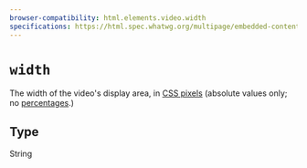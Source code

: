 ```yaml
---
browser-compatibility: html.elements.video.width
specifications: https://html.spec.whatwg.org/multipage/embedded-content-other.html#attr-dim-width
---
```


# `width`

The width of the video's display area, in [CSS pixels](https://drafts.csswg.org/css-values/#px) (absolute values only; no [percentages](https://html.spec.whatwg.org/multipage/embedded-content.html#dimension-attributes).)

## Type

String
